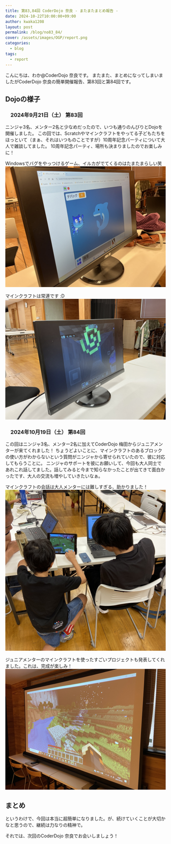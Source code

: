 ```yaml
---
title: 第83,84回 CoderDojo 奈良 - またまたまとめ報告 -
date: 2024-10-22T10:00:00+09:00
author: kwaka1208
layout: post
permalink: /blog/no83_84/
cover: /assets/images/OGP/report.png
categories:
  - blog
tags:
  - report
---
```

こんにちは、わか@CoderDojo 奈良です。
またまた、まとめになってしまいましたがCoderDojo 奈良の簡単開催報告、第83回と第84回です。

## Dojoの様子
### 　2024年9月21日（土） 第83回
ニンジャ3名、メンター2名と少なめだったので、いつも通りのんびりとDojoを開催しました。
この回では、Scratchやマインクラフトをやってる子どもたちをほっといて（まぁ、それはいつものことですが）10周年記念パーティについて大人で雑談してました。
10周年記念パーティ、場所も決まりましたのでお楽しみに！

Windowsでバグをやっつけるゲーム、イルカがでてくるのはたまたまらしい笑
![](/assets/images/2024/10/01.jpg)

マインクラフトは常連です :D
![](/assets/images/2024/10/02.jpg)


### 　2024年10月19日（土） 第84回
この回はニンジャ3名、メンター2名に加えてCoderDojo 梅田からジュニアメンターが来てくれました！
ちょうどよいことに、マインクラフトのあるブロックの使い方がわからないという質問がニンジャから寄せられていたので、彼に対応してもらうことに。
ニンジャのサポートを彼にお願いして、今回も大人同士であれこれ話してました。話してみると今まで知らなかったことが出てきて面白かったです、大人の交流も増やしていきたいなぁ。

マインクラフトの会話は大人メンターには難しすぎる、助かりました！
![](/assets/images/2024/10/03.jpg)

ジュニアメンターのマインクラフトを使ったすごいプロジェクトも発表してくれました。これは、完成が楽しみ！
![](/assets/images/2024/10/04.jpg)

## まとめ
というわけで、今回は本当に超簡単になりました。が、続けていくことが大切かなと思うので、継続は力なりの精神で。

それでは、次回のCoderDojo 奈良でお会いしましょう！
